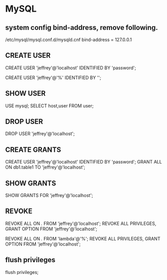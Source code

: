 MySQL
===

## system config bind-address, remove following.
/etc/mysql/mysql.conf.d/mysqld.cnf
bind-address      = 127.0.0.1


## CREATE USER

CREATE USER 'jeffrey'@'localhost' IDENTIFIED BY 'password';

CREATE USER 'jeffrey'@'%' IDENTIFIED BY '';

## SHOW USER

USE mysql;
SELECT host,user FROM user;

## DROP USER

DROP USER 'jeffrey'@'localhost';


## CREATE GRANTS

CREATE USER 'jeffrey'@'localhost' IDENTIFIED BY 'password';
GRANT ALL ON db1.table1 TO 'jeffrey'@'localhost';

## SHOW GRANTS

SHOW GRANTS FOR 'jeffrey'@'localhost';

## REVOKE

REVOKE ALL ON *.* FROM 'jeffrey'@'localhost';
REVOKE ALL PRIVILEGES, GRANT OPTION FROM 'jeffrey'@'localhost';

REVOKE ALL ON *.* FROM 'lambda'@'%';
REVOKE ALL PRIVILEGES, GRANT OPTION FROM 'jeffrey'@'localhost';

## flush privileges

flush privileges;

